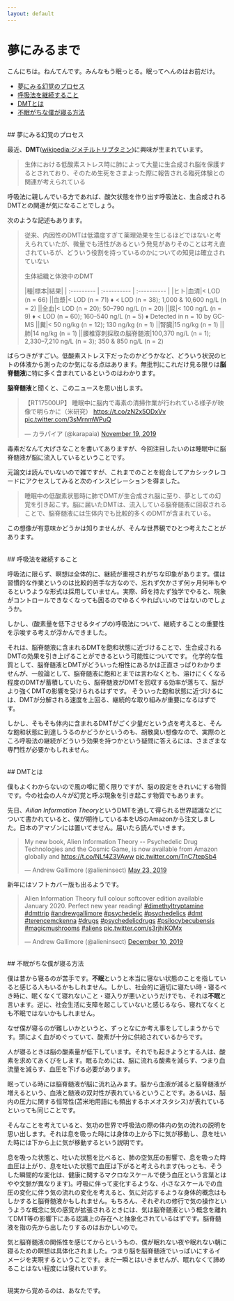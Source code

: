 ```yaml
---
layout: default
---
```


# 夢にみるまで


こんにちは。ねんてんです。みんなもう眠っとる。眠ってへんのはお前だけ。

<!-- TOC -->

- [夢にみる幻覚のプロセス](#夢にみる幻覚のプロセス)
- [呼吸法を継続すること](#呼吸法を継続すること)
- [DMTとは](#dmtとは)
- [不眠がちな僕が寝る方法](#不眠がちな僕が寝る方法)

<!-- /TOC -->

<br/>
## 夢にみる幻覚のプロセス

最近、**DMT**([wikipedia:ジメチルトリプタミン](https://ja.wikipedia.org/wiki/%E3%82%B8%E3%83%A1%E3%83%81%E3%83%AB%E3%83%88%E3%83%AA%E3%83%97%E3%82%BF%E3%83%9F%E3%83%B3))に興味が生まれています。

>生体における低酸素ストレス時に肺によって大量に生合成され脳を保護するとされており、そのため生死をさまよった際に報告される臨死体験との関連が考えられている

呼吸法に親しんでいる方であれば、酸欠状態を作り出す呼吸法と、生合成されるDMTとの関連が気になることでしょう。

次のような記述もあります。

>従来、内因性のDMTは低濃度すぎて薬理効果を生じるほどではないと考えられていたが、微量でも活性があるという発見がありそのことは考え直されているが、どういう役割を持っているのかについての知見は確立されていない
>
>生体組織と体液中のDMT
>
>|種|標本|結果|
| :--------- | :---------- | :---------- |
|ヒト|血清|< LOD (n = 66)
||血漿|< LOD (n = 71)  ♦  < LOD (n = 38); 1,000 & 10,600 ng/L (n = 2)
||全血|< LOD (n = 20); 50–790 ng/L (n = 20)
||尿|< 100 ng/L (n = 9)  ♦  < LOD (n = 60); 160–540 ng/L (n = 5)  ♦  Detected in n = 10 by GC-MS
||糞|< 50 ng/kg (n = 12); 130 ng/kg (n = 1)
||腎臓|15 ng/kg (n = 1)
||肺|14 ng/kg (n = 1)
||腰椎穿刺採取の脳脊髄液|100,370 ng/L (n = 1); 2,330–7,210 ng/L (n = 3); 350 & 850 ng/L (n = 2)

ばらつきがすごい。低酸素ストレス下だったのかどうかなど、どういう状況のヒトの体液から測ったのか気になる点はあります。無批判にこれだけ見る限りは**脳脊髄液**に特に多く含まれているというのはわかります。

**脳脊髄液**と聞くと、このニュースを思い出します。

<blockquote class="twitter-tweet"><p lang="ja" dir="ltr">【RT17500UP】 睡眠中に脳内で毒素の清掃作業が行われている様子が映像で明らかに（米研究） <a href="https://t.co/zN2x5ODxVv">https://t.co/zN2x5ODxVv</a> <a href="https://t.co/3sMrnmWPuQ">pic.twitter.com/3sMrnmWPuQ</a></p>&mdash; カラパイア (@karapaia) <a href="https://twitter.com/karapaia/status/1196669473211568128?ref_src=twsrc%5Etfw">November 19, 2019</a></blockquote> <script async src="https://platform.twitter.com/widgets.js" charset="utf-8"></script>

毒素だなんて大げさなことを書いてありますが、今回注目したいのは睡眠中に脳脊髄液が脳に流入しているということです。

元論文は読んでいないので雑ですが、これまでのことを総合してアカシックレコードにアクセスしてみると次のインスピレーションを得ました。

>睡眠中の低酸素状態時に肺でDMTが生合成され脳に至り、夢としての幻覚を引き起こす。脳に届いたDMTは、流入している脳脊髄液に回収されることで、脳脊髄液には生体内でも比較的多くのDMTが含まれている。

この想像が有意味かどうかは知りませんが、そんな世界観でひとつ考えたことがあります。

<br/>
## 呼吸法を継続すること
 
呼吸法に限らず、瞑想は全体的に、継続が重視されがちな印象があります。僕は習慣的な作業というのは比較的苦手な方なので、忘れず欠かさず何ヶ月何年もやるというような形式は採用していません。実際、師を持たず独学でやると、現象がコントロールできなくなっても困るのでゆるくやればいいのではないのでしょうか。

しかし、(酸素量を低下させるタイプの)呼吸法について、継続することの重要性を示唆する考えが浮かんできました。

それは、脳脊髄液に含まれるDMTを飽和状態に近づけることで、生合成されるDMTの効果を引き上げることができるという可能性についてです。
化学的な性質として、脳脊髄液とDMTがどういった相性にあるかは正直さっぱりわかりませんが、一般論として、脳脊髄液に飽和とまでは言わなくとも、溶けにくくなる程度のDMTが蓄積していたら、脳脊髄液がDMTを回収する効率が落ちて、脳がより強くDMTの影響を受けられるはずです。
そういった飽和状態に近づけるには、DMTが分解される速度を上回る、継続的な取り組みが重要になるはずです。

しかし、そもそも体内に含まれるDMTがごく少量だという点を考えると、そんな飽和状態に到達しうるのかどうかというのも、胡散臭い想像なので、実際のところ呼吸法の継続がどういう効果を持つかという疑問に答えるには、さまざまな専門性が必要かもしれません。

<br/>
## DMTとは

僕もよくわからないので風の噂に聞く限りですが、脳の設定をきれいにする物質です。今の社会の人々が幻覚と呼ぶ現象を引き起こす物質でもあります。

先日、*Ailian Information Theory*というDMTを通して得られる世界認識などについて書かれていると、僕が期待している本をUSのAmazonから注文しました。日本のアマゾンには置いてません。届いたら読んでいきます。

<blockquote class="twitter-tweet"><p lang="en" dir="ltr">My new book, Alien Information Theory -- Psychedelic Drug Technologies and the Cosmic Game, is now available from Amazon globally and <a href="https://t.co/NLf4Z3VAww">https://t.co/NLf4Z3VAww</a> <a href="https://t.co/TnC7tepSb4">pic.twitter.com/TnC7tepSb4</a></p>&mdash; Andrew Gallimore (@alieninsect) <a href="https://twitter.com/alieninsect/status/1131380950196080641?ref_src=twsrc%5Etfw">May 23, 2019</a></blockquote> <script async src="https://platform.twitter.com/widgets.js" charset="utf-8"></script>

新年にはソフトカバー版も出るようです。

<blockquote class="twitter-tweet"><p lang="en" dir="ltr">Alien Information Theory full colour softcover edition available January 2020. Perfect new year reading! <a href="https://twitter.com/hashtag/dimethyltryptamine?src=hash&amp;ref_src=twsrc%5Etfw">#dimethyltryptamine</a> <a href="https://twitter.com/hashtag/dmttrip?src=hash&amp;ref_src=twsrc%5Etfw">#dmttrip</a> <a href="https://twitter.com/hashtag/andrewgallimore?src=hash&amp;ref_src=twsrc%5Etfw">#andrewgallimore</a> <a href="https://twitter.com/hashtag/psychedelic?src=hash&amp;ref_src=twsrc%5Etfw">#psychedelic</a> <a href="https://twitter.com/hashtag/psychedelics?src=hash&amp;ref_src=twsrc%5Etfw">#psychedelics</a> <a href="https://twitter.com/hashtag/dmt?src=hash&amp;ref_src=twsrc%5Etfw">#dmt</a> <a href="https://twitter.com/hashtag/terencemckenna?src=hash&amp;ref_src=twsrc%5Etfw">#terencemckenna</a> <a href="https://twitter.com/hashtag/drugs?src=hash&amp;ref_src=twsrc%5Etfw">#drugs</a> <a href="https://twitter.com/hashtag/psychedelicdrugs?src=hash&amp;ref_src=twsrc%5Etfw">#psychedelicdrugs</a> <a href="https://twitter.com/hashtag/psilocybecubensis?src=hash&amp;ref_src=twsrc%5Etfw">#psilocybecubensis</a> <a href="https://twitter.com/hashtag/magicmushrooms?src=hash&amp;ref_src=twsrc%5Etfw">#magicmushrooms</a> <a href="https://twitter.com/hashtag/aliens?src=hash&amp;ref_src=twsrc%5Etfw">#aliens</a> <a href="https://t.co/s3rjhiKOMx">pic.twitter.com/s3rjhiKOMx</a></p>&mdash; Andrew Gallimore (@alieninsect) <a href="https://twitter.com/alieninsect/status/1204392267294724096?ref_src=twsrc%5Etfw">December 10, 2019</a></blockquote> <script async src="https://platform.twitter.com/widgets.js" charset="utf-8"></script>

<br/>
## 不眠がちな僕が寝る方法

僕は昔から寝るのが苦手です。**不眠**というと本当に寝ない状態のことを指していると感じる人もいるかもしれません。しかし、社会的に適切に寝たい時・寝るべき時に、眠くなくて寝れないこと・寝入りが悪いというだけでも、それは**不眠**と言います。逆に、社会生活に支障を起こしていないと感じるなら、寝れてなくとも不眠ではないかもしれません。

なぜ僕が寝るのが難しいかというと、ずっとなにか考え事をしてしまうからです。頭によく血がめぐっていて、酸素が十分に供給されているからです。

人が寝るときは脳の酸素量が低下しています。それでも起きようとする人は、酸素を求めてあくびをします。眠るためには、脳に流れる酸素を減らす、つまり血流量を減らす、血圧を下げる必要があります。

眠っている時には脳脊髄液が脳に流れ込みます。脳から血液が減ると脳脊髄液が増えるという、血液と髄液の双対性が表れているということです。あるいは、脳内の圧力に関する恒常性(苫米地用語にも頻出するホメオスタシス)が表れているといっても同じことです。

そんなことを考えていると、気功の世界で呼吸法の際の体内の気の流れの説明を思い出します。それは息を吸った時には身体の上から下に気が移動し、息を吐いた時には下から上に気が移動するという説明です。

息を吸った状態と、吐いた状態を比べると、肺の空気圧の影響で、息を吸った時血圧は上がり、息を吐いた状態で血圧は下がると考えられます(もっとも、そうした瞬間的な変化は、健康に関するマクロなスケールで使う血圧という言葉とはやや文脈が異なります)。呼吸に伴って変化するような、小さなスケールでの血圧の変化に伴う気の流れの変化を考えると、気に対応するような身体的概念はもしかすると脳脊髄液かもしれません。もちろん、それぞれの修行で気の操作というような概念に気の感覚が拡張されるときには、気は脳脊髄液という概念を離れてDMT等の影響下にある認識上の存在へと抽象化されているはずです。脳脊髄液を指の先から出したりするのはおかしいので。

気と脳脊髄液の関係性を感じてからというもの、僕が眠れない夜や眠れない朝に寝るための瞑想は具体化されました。つまり脳を脳脊髄液でいっぱいにするイメージを実現するということです。まだ一瞬とはいきませんが、眠れなくて諦めることはない程度には寝れています。

<br/>現実から覚めるのは、あなたです。
